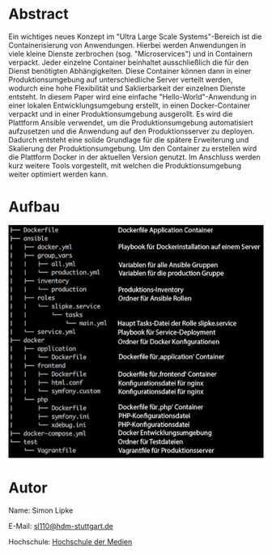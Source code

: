 # Abstract

Ein wichtiges neues Konzept im "Ultra Large Scale Systems"-Bereich ist die Containerisierung von Anwendungen. 
Hierbei werden Anwendungen in viele kleine Dienste zerbrochen (sog. "Microservices") und in Containern verpackt. 
Jeder einzelne Container beinhaltet ausschließlich die für den Dienst benötigten Abhängigkeiten. Diese Container können 
dann in einer Produktionsumgebung auf unterschiedliche Server verteilt werden, wodurch eine hohe Flexibilität und 
Saklierbarkeit der einzelnen Dienste entsteht. In diesem Paper wird eine einfache "Hello-World"-Anwendung in einer 
lokalen Entwicklungsumgebung erstellt, in einen Docker-Container verpackt und in einer Produktionsumgebung ausgerollt. 
Es wird die Plattform Ansible verwendet, um die Produktionsumgebung automatisiert aufzusetzen und die Anwendung auf den 
Produktionsserver zu deployen. Dadurch entsteht eine solide Grundlage für die spätere Erweiterung und Skalierung der 
Produktionsumgebung. Um den Container zu erstellen wird die Plattform Docker in der aktuellen Version genutzt. 
Im Anschluss werden kurz weitere Tools vorgestellt, mit welchen die Produktionsumgebung weiter optimiert werden kann.

# Aufbau

![Aufbau](Aufbau.jpg)

# Autor

Name: Simon Lipke

E-Mail: sl110@hdm-stuttgart.de

Hochschule: [Hochschule der Medien](https://www.hdm-stuttgart.de)